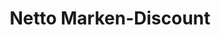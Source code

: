 ---
title: "Netto Marken-Discount"
url: /bochum/netto-marken-discount-alte-bahnhofstrasse/
shop: Supermarkt
---